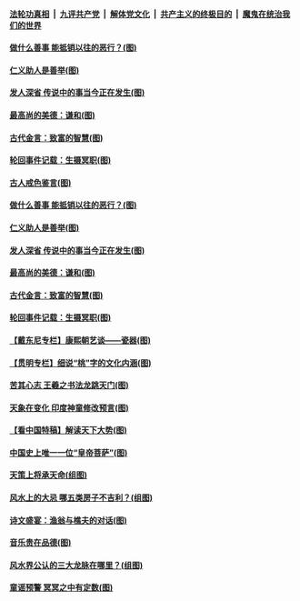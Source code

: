 

####  [法轮功真相](../../../../basic/blob/master/README.md?t=12212202) &nbsp;|&nbsp; [九评共产党](../../../../9ping.md/blob/master/README.md?t=12212202) &nbsp;|&nbsp; [解体党文化](../../../../jtdwh.md/blob/master/README.md?t=12212202)  &nbsp;|&nbsp; [共产主义的终极目的](../../../../gczydzjmd.md/blob/master/README.md?t=12212202) &nbsp;|&nbsp; [魔鬼在统治我们的世界](../../../../mgztzwmdsj.md/blob/master/README.md?t=12212202) 

#### [做什么善事 能抵销以往的恶行？(图)](../pages/p7/955977.md?t=12212202) 

#### [仁义助人是善举(图)](../pages/p7/955743.md?t=12212202) 

#### [发人深省 传说中的事当今正在发生(图)](../pages/p7/956218.md?t=12212202) 

#### [最高尚的美德：谦和(图)](../pages/p7/956241.md?t=12212202) 

#### [古代金言：致富的智慧(图)](../pages/p7/956238.md?t=12212202) 

#### [轮回事件记载：生摄冥职(图)](../pages/p7/955972.md?t=12212202) 

#### [古人戒色鉴言(图)](../pages/p7/956445.md?t=12212202) 

#### [做什么善事 能抵销以往的恶行？(图)](../pages/p7/955977.md?t=12212202) 

#### [仁义助人是善举(图)](../pages/p7/955743.md?t=12212202) 

#### [发人深省 传说中的事当今正在发生(图)](../pages/p7/956218.md?t=12212202) 

#### [最高尚的美德：谦和(图)](../pages/p7/956241.md?t=12212202) 

#### [古代金言：致富的智慧(图)](../pages/p7/956238.md?t=12212202) 

#### [轮回事件记载：生摄冥职(图)](../pages/p7/955972.md?t=12212202) 

#### [【戴东尼专栏】康熙朝艺谈——瓷器(图)](../pages/p7/950810.md?t=12212202) 


#### [【贯明专栏】细说“桃”字的文化内涵(图)](../pages/p7/955745.md?t=12212202) 

#### [苦其心志 王羲之书法龙跳天门(图)](../pages/p7/955838.md?t=12212202) 

#### [天象在变化 印度神童修改预言(图)](../pages/p7/954534.md?t=12212202) 

#### [【看中国特稿】解读天下大势(图)](../pages/p7/955732.md?t=12212202) 

#### [中国史上唯一一位“皇帝菩萨”(图)](../pages/p7/955980.md?t=12212202) 

#### [天策上将承天命(组图)](../pages/p7/954303.md?t=12212202) 

#### [风水上的大忌 哪五类房子不吉利？(组图)](../pages/p7/955468.md?t=12212202) 

#### [诗文盛宴：渔翁与樵夫的对话(图)](../pages/p7/955739.md?t=12212202) 

#### [音乐贵在品德(图)](../pages/p7/955089.md?t=12212202) 

#### [风水界公认的三大龙脉在哪里？(组图)](../pages/p7/955465.md?t=12212202) 

#### [童谣预警 冥冥之中有定数(图)](../pages/p7/945047.md?t=12212202) 

